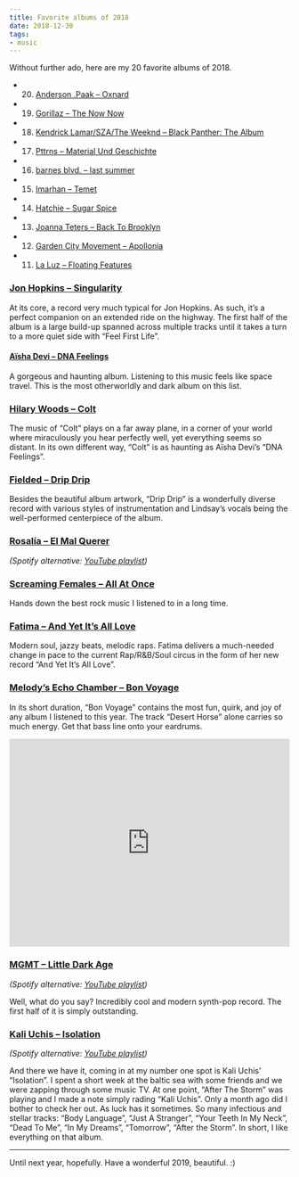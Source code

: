 ```yaml
---
title: Favorite albums of 2018
date: 2018-12-30
tags:
- music
---
```

Without further ado, here are my 20 favorite albums of 2018.

<!--more-->

- 20. [Anderson .Paak – Oxnard](https://open.spotify.com/album/3rqqwtJE89WoWvMyPTvbZc)
- 19. [Gorillaz – The Now Now](https://open.spotify.com/album/1amYhlukNF8WdaQC3gKkgL)
- 18. [Kendrick Lamar/SZA/The Weeknd – Black Panther: The Album](https://open.spotify.com/album/3pLdWdkj83EYfDN6H2N8MR)
- 17. [Pttrns – Material Und Geschichte](https://altinvillage.bandcamp.com/album/material-und-geschichte)
- 16. [barnes blvd. – last summer](https://barnesblvd.bandcamp.com/album/last-summer)
- 15. [Imarhan – Temet](https://imarhan.bandcamp.com/album/temet)
- 14. [Hatchie – Sugar Spice](https://hatchie.bandcamp.com/album/sugar-spice)
- 13. [Joanna Teters – Back To Brooklyn](https://joannateters.bandcamp.com/album/back-to-brooklyn)
- 12. [Garden City Movement – Apollonia](https://gardencitymovement.bandcamp.com/album/apollonia)
- 11. [La Luz – Floating Features](https://laluz.bandcamp.com/album/floating-features)

### [Jon Hopkins – Singularity](https://jonhopkins.bandcamp.com/album/singularity)

At its core, a record very much typical for Jon Hopkins. As such, it’s a perfect companion on an extended ride on the highway. The first half of the album is a large build-up spanned across multiple tracks until it takes a turn to a more quiet side with “Feel First Life”.



#### [Aïsha Devi – DNA Feelings](https://aishadevi.bandcamp.com/album/dna-feelings)

A gorgeous and haunting album. Listening to this music feels like space travel. This is the most otherworldly and dark album on this list.



### [Hilary Woods – Colt](https://hilarywoodsmusic.bandcamp.com/album/colt)

The music of “Colt” plays on a far away plane, in a corner of your world where miraculously you hear perfectly well, yet everything seems so distant. In its own different way, “Colt” is as haunting as Aïsha Devi’s “DNA Feelings”.



### [Fielded – Drip Drip](https://deathbombarc.bandcamp.com/album/drip-drip)

Besides the beautiful album artwork, “Drip Drip” is a wonderfully diverse record with various styles of instrumentation and Lindsay’s vocals being the well-performed centerpiece of the album.



### [Rosalía – El Mal Querer](https://open.spotify.com/album/355bjCHzRJztCzaG5Za4gq)

*(Spotify alternative: [YouTube playlist](https://www.youtube.com/playlist?list=PLxKHVMqMZqUT9r2C1t43NT6SskOLVHl5_))*



### [Screaming Females – All At Once](https://screamingfemales.bandcamp.com/album/all-at-once)

Hands down the best rock music I listened to in a long time.



### [Fatima – And Yet It’s All Love](https://fatima.bandcamp.com/album/and-yet-its-all-love)

Modern soul, jazzy beats, melodic raps. Fatima delivers a much-needed change in pace to the current Rap/R&B/Soul circus in the form of her new record “And Yet It’s All Love”.



### [Melody’s Echo Chamber – Bon Voyage](https://melodysechochamber.bandcamp.com/album/bon-voyage)

In its short duration, “Bon Voyage” contains the most fun, quirk, and joy of any album I listened to this year. The track “Desert Horse” alone carries so much energy. Get that bass line onto your eardrums.

<iframe style="border: 0; width: 100%; height: 373px;" src="https://bandcamp.com/EmbeddedPlayer/album=2381170004/size=large/bgcol=ffffff/linkcol=0687f5/artwork=small/transparent=true/" seamless><a href="http://melodysechochamber.bandcamp.com/album/bon-voyage">Bon Voyage by Melody’s Echo Chamber</a></iframe>



### [MGMT – Little Dark Age](https://open.spotify.com/album/7GjVWG39IOj4viyWplJV4H)

*(Spotify alternative: [YouTube playlist](https://www.youtube.com/watch?v=Hblrzggqqo4))*

Well, what do you say? Incredibly cool and modern synth-pop record. The first half of it is simply outstanding.



### [Kali Uchis – Isolation](https://open.spotify.com/album/4EPQtdq6vvwxuYeQTrwDVY)

*(Spotify alternative: [YouTube playlist](https://www.youtube.com/playlist?list=PLql5iS_v4445NkUspLYqKHhchz9oFzq7r))*

And there we have it, coming in at my number one spot is Kali Uchis’ “Isolation”. I spent a short week at the baltic sea with some friends and we were zapping through some music TV. At one point, “After The Storm” was playing and I made a note simply rading “Kali Uchis”. Only a month ago did I bother to check her out. As luck has it sometimes. So many infectious and stellar tracks: “Body Language”, “Just A Stranger”, “Your Teeth In My Neck”, “Dead To Me”, “In My Dreams”, “Tomorrow”, “After the Storm”. In short, I like everything on that album.

---

Until next year, hopefully. Have a wonderful 2019, beautiful. :)
